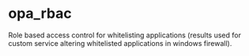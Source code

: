# opa_rbac
Role based access control for whitelisting applications (results used for custom service altering whitelisted applications in windows firewall).
